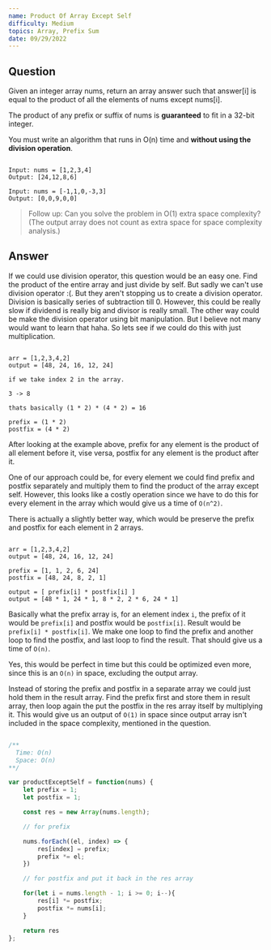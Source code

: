 ```yaml
---
name: Product Of Array Except Self
difficulty: Medium
topics: Array, Prefix Sum
date: 09/29/2022
---
```


## Question

Given an integer array nums, return an array answer such that answer[i] is equal to the product of all the elements of nums except nums[i].

The product of any prefix or suffix of nums is **guaranteed** to fit in a 32-bit integer.

You must write an algorithm that runs in O(n) time and **without using the division operation**.

```txt:example showLineNumbers

Input: nums = [1,2,3,4]
Output: [24,12,8,6]

Input: nums = [-1,1,0,-3,3]
Output: [0,0,9,0,0]

```

> Follow up: Can you solve the problem in O(1) extra space complexity? (The output array does not count as extra space for space complexity analysis.)

## Answer

If we could use division operator, this question would be an easy one. Find the product of the entire array and just divide by self. But sadly we can't use division operator :(.
But they aren't stopping us to create a division operator. Division is basically series of subtraction till 0.
However, this could be really slow if dividend is really big and divisor is really small.
The other way could be make the division operator using bit manipulation. But I believe not many would want to learn that haha.
So lets see if we could do this with just multiplication.

```txt:explanation showLineNumbers

arr = [1,2,3,4,2]
output = [48, 24, 16, 12, 24]

if we take index 2 in the array.

3 -> 8

thats basically (1 * 2) * (4 * 2) = 16

prefix = (1 * 2)
postfix = (4 * 2)

```

After looking at the example above, prefix for any element is the product of all element before it, vise versa, postfix for any element is the product after it.

One of our approach could be, for every element we could find prefix and postfix separately and multiply them to find the product of the array except self.
However, this looks like a costly operation since we have to do this for every element in the array which would give us a time of `O(n^2)`.

There is actually a slightly better way, which would be preserve the prefix and postfix for each element in 2 arrays.

```txt:explanation showLineNumbers

arr = [1,2,3,4,2]
output = [48, 24, 16, 12, 24]

prefix = [1, 1, 2, 6, 24]
postfix = [48, 24, 8, 2, 1]

output = [ prefix[i] * postfix[i] ]
output = [48 * 1, 24 * 1, 8 * 2, 2 * 6, 24 * 1]

```

Basically what the prefix array is, for an element index `i`, the prefix of it would be `prefix[i]` and postfix would be `postfix[i]`. Result would be `prefix[i] * postfix[i]`.
We make one loop to find the prefix and another loop to find the postfix, and last loop to find the result. That should give us a time of `O(n)`.

Yes, this would be perfect in time but this could be optimized even more, since this is an `O(n)` in space, excluding the output array.

Instead of storing the prefix and postfix in a separate array we could just hold them in the result array. Find the prefix first and store them in result array, then loop again the put the postfix in the res array itself by multiplying it.
This would give us an output of `O(1)` in space since output array isn't included in the space complexity, mentioned in the question.

```js:solution.js

/**
  Time: O(n)
  Space: O(n)
**/

var productExceptSelf = function(nums) {
    let prefix = 1;
    let postfix = 1;

    const res = new Array(nums.length);

    // for prefix

    nums.forEach((el, index) => {
        res[index] = prefix;
        prefix *= el;
    })

    // for postfix and put it back in the res array

    for(let i = nums.length - 1; i >= 0; i--){
        res[i] *= postfix;
        postfix *= nums[i];
    }

    return res
};

```
